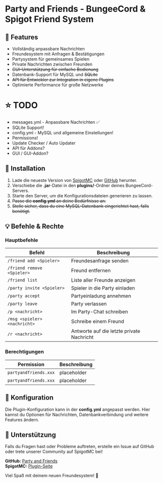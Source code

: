 # Party and Friends - BungeeCord & Spigot Friend System

## 🌟 Features

- Vollständig anpassbare Nachrichten
- Freundesystem mit Anfragen & Bestätigungen
- Partysystem für gemeinsames Spielen
- Private Nachrichten zwischen Freunden
- ~~GUI-Unterstützung für einfache Bedienung~~
- Datenbank-Support für MySQL und  ~~SQLite~~
- ~~API für Entwickler zur Integration in eigene Plugins~~
- Optimierte Performance für große Netzwerke

# ⭐ TODO

- messages.yml - Anpassbare Nachrichten ✅
- SQLite Support!
- config.yml - MySQL und allgemeine Einstellungen!
- Permissions!
- Update Checker / Auto Updater
- API für Addons?
- GUI / GUI-Addon?


## 📝 Installation

1. Lade die neueste Version von [SpigotMC](https://www.spigotmc.org/resources/party-friends.123475/) oder [GitHub](https://github.com/crackscout123/PartyAndFriends) herunter.
2. Verschiebe die **.jar**-Datei in den **plugins/**-Ordner deines BungeeCord-Servers.
3. Starte den Server, um die Konfigurationsdateien generieren zu lassen.
4. ~~Passe die **config.yml** an deine Bedürfnisse an.~~
5. ~~Stelle sicher, dass du eine MySQL-Datenbank eingerichtet hast, falls benötigt.~~

## 💡 Befehle & Rechte

### Hauptbefehle
| Befehl | Beschreibung |
|--------|-------------|
| `/friend add <Spieler>` | Freundesanfrage senden |
| `/friend remove <Spieler>` | Freund entfernen |
| `/friend list` | Liste aller Freunde anzeigen |
| `/party invite <Spieler>` | Spieler in die Party einladen |
| `/party accept` | Partyeinladung annehmen |
| `/party leave` | Party verlassen |
| `/p <nachricht>` | Im Party-Chat schreiben |
| `/msg <spieler> <nachricht>` | Schreibe einem Freund |
| `/r <nachricht>` | Antworte auf die letzte private Nachricht |

### Berechtigungen
| Permission | Beschreibung |
|------------|-------------|
| `partyandfriends.xxx` | placeholder |
| `partyandfriends.xxx` | placeholder |

## 🔧 Konfiguration

Die Plugin-Konfiguration kann in der **config.yml** angepasst werden. Hier kannst du Optionen für Nachrichten, Datenbankverbindung und weitere Features ändern.

## 💌 Unterstützung

Falls du Fragen hast oder Probleme auftreten, erstelle ein Issue auf GitHub oder trete unserer Community auf SpigotMC bei!

**GitHub:** [Party and Friends](https://github.com/crackscout123/PartyAndFriends)  
**SpigotMC:** [Plugin-Seite](https://www.spigotmc.org/resources/party-friends.123475/)

Viel Spaß mit deinem neuen Freundesystem! 🚀
